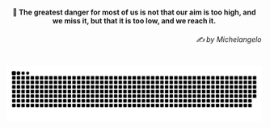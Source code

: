 <h4 align="center">
  💭 The greatest danger for most of us is not that our aim is too high, and we miss it, but that it is too low, and we reach it.
  <h6 align="right">
    <i>
      ✍️ by Michelangelo
    </i>
  </h6>
</h4>

#

<picture>
  <source media="(prefers-color-scheme: dark)" srcset="https://raw.githubusercontent.com/sakshiagrwal/sakshiagrwal/output/github-snake-dark.svg">
  <source media="(prefers-color-scheme: light)" srcset="https://raw.githubusercontent.com/sakshiagrwal/sakshiagrwal/output/github-snake.svg">
  <img alt="snk" src="https://raw.githubusercontent.com/sakshiagrwal/sakshiagrwal/output/github-snake.svg">
</picture>
